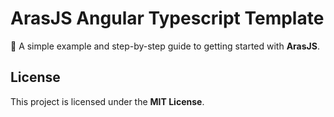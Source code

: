 # ArasJS Angular Typescript Template

🚀 A simple example and step-by-step guide to getting started with **ArasJS**.

## License

This project is licensed under the **MIT License**.
